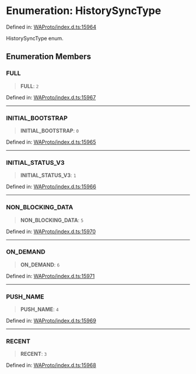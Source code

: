 # Enumeration: HistorySyncType

Defined in: [WAProto/index.d.ts:15964](https://github.com/Fokusdotid/bail/blob/99acc683da8779d62a0509bb4108fdb35cb2b061/WAProto/index.d.ts#L15964)

HistorySyncType enum.

## Enumeration Members

### FULL

> **FULL**: `2`

Defined in: [WAProto/index.d.ts:15967](https://github.com/Fokusdotid/bail/blob/99acc683da8779d62a0509bb4108fdb35cb2b061/WAProto/index.d.ts#L15967)

***

### INITIAL\_BOOTSTRAP

> **INITIAL\_BOOTSTRAP**: `0`

Defined in: [WAProto/index.d.ts:15965](https://github.com/Fokusdotid/bail/blob/99acc683da8779d62a0509bb4108fdb35cb2b061/WAProto/index.d.ts#L15965)

***

### INITIAL\_STATUS\_V3

> **INITIAL\_STATUS\_V3**: `1`

Defined in: [WAProto/index.d.ts:15966](https://github.com/Fokusdotid/bail/blob/99acc683da8779d62a0509bb4108fdb35cb2b061/WAProto/index.d.ts#L15966)

***

### NON\_BLOCKING\_DATA

> **NON\_BLOCKING\_DATA**: `5`

Defined in: [WAProto/index.d.ts:15970](https://github.com/Fokusdotid/bail/blob/99acc683da8779d62a0509bb4108fdb35cb2b061/WAProto/index.d.ts#L15970)

***

### ON\_DEMAND

> **ON\_DEMAND**: `6`

Defined in: [WAProto/index.d.ts:15971](https://github.com/Fokusdotid/bail/blob/99acc683da8779d62a0509bb4108fdb35cb2b061/WAProto/index.d.ts#L15971)

***

### PUSH\_NAME

> **PUSH\_NAME**: `4`

Defined in: [WAProto/index.d.ts:15969](https://github.com/Fokusdotid/bail/blob/99acc683da8779d62a0509bb4108fdb35cb2b061/WAProto/index.d.ts#L15969)

***

### RECENT

> **RECENT**: `3`

Defined in: [WAProto/index.d.ts:15968](https://github.com/Fokusdotid/bail/blob/99acc683da8779d62a0509bb4108fdb35cb2b061/WAProto/index.d.ts#L15968)
